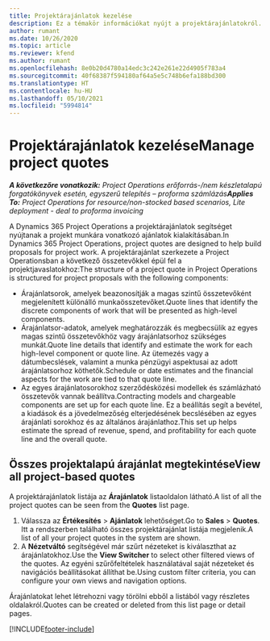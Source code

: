 ```yaml
---
title: Projektárajánlatok kezelése
description: Ez a témakör információkat nyújt a projektárajánlatokról.
author: rumant
ms.date: 10/26/2020
ms.topic: article
ms.reviewer: kfend
ms.author: rumant
ms.openlocfilehash: 8e0b20d4780a14edc3c242e261e22d4905f783a4
ms.sourcegitcommit: 40f68387f594180af64a5e5c748b6efa188bd300
ms.translationtype: HT
ms.contentlocale: hu-HU
ms.lasthandoff: 05/10/2021
ms.locfileid: "5994814"
---
```

# <a name="manage-project-quotes"></a><span data-ttu-id="bd69a-103">Projektárajánlatok kezelése</span><span class="sxs-lookup"><span data-stu-id="bd69a-103">Manage project quotes</span></span>

<span data-ttu-id="bd69a-104">_**A következőre vonatkozik:** Project Operations erőforrás-/nem készletalapú forgatókönyvek esetén, egyszerű telepítés – proforma számlázás_</span><span class="sxs-lookup"><span data-stu-id="bd69a-104">_**Applies To:** Project Operations for resource/non-stocked based scenarios, Lite deployment - deal to proforma invoicing_</span></span>

<span data-ttu-id="bd69a-105">A Dynamics 365 Project Operations a projektárajánlatok segítséget nyújtanak a projekt munkára vonatkozó ajánlatok kialakításában.</span><span class="sxs-lookup"><span data-stu-id="bd69a-105">In Dynamics 365 Project Operations, project quotes are designed to help build proposals for project work.</span></span> <span data-ttu-id="bd69a-106">A projektárajánlat szerkezete a Project Operationsban a következő összetevőkkel épül fel a projektjavaslatokhoz:</span><span class="sxs-lookup"><span data-stu-id="bd69a-106">The structure of a project quote in Project Operations is structured for project proposals with the following components:</span></span>

  - <span data-ttu-id="bd69a-107">Árajánlatsorok, amelyek beazonosítják a magas szintű összetevőként megjelenített különálló munkaösszetevőket.</span><span class="sxs-lookup"><span data-stu-id="bd69a-107">Quote lines that identify the discrete components of work that will be presented as high-level components.</span></span>
  - <span data-ttu-id="bd69a-108">Árajánlatsor-adatok, amelyek meghatározzák és megbecsülik az egyes magas szintű összetevőkhöz vagy árajánlatsorhoz szükséges munkát.</span><span class="sxs-lookup"><span data-stu-id="bd69a-108">Quote line details that identify and estimate the work for each high-level component or quote line.</span></span> <span data-ttu-id="bd69a-109">Az ütemezés vagy a dátumbecslések, valamint a munka pénzügyi aspektusai az adott árajánlatsorhoz köthetők.</span><span class="sxs-lookup"><span data-stu-id="bd69a-109">Schedule or date estimates and the financial aspects for the work are tied to that quote line.</span></span>
  - <span data-ttu-id="bd69a-110">Az egyes árajánlatosorokhoz szerződésközési modellek és számlázható összetevők vannak beállítva.</span><span class="sxs-lookup"><span data-stu-id="bd69a-110">Contracting models and chargeable components are set up for each quote line.</span></span> <span data-ttu-id="bd69a-111">Ez a beállítás segít a bevétel, a kiadások és a jövedelmezőség elterjedésének becslésében az egyes árajánlati sorokhoz és az általános árajánlathoz.</span><span class="sxs-lookup"><span data-stu-id="bd69a-111">This set up helps estimate the spread of revenue, spend, and profitability for each quote line and the overall quote.</span></span>

## <a name="view-all-project-based-quotes"></a><span data-ttu-id="bd69a-112">Összes projektalapú árajánlat megtekintése</span><span class="sxs-lookup"><span data-stu-id="bd69a-112">View all project-based quotes</span></span>

<span data-ttu-id="bd69a-113">A projektárajánlatok listája az **Árajánlatok** listaoldalon látható.</span><span class="sxs-lookup"><span data-stu-id="bd69a-113">A list of all the project quotes can be seen from the **Quotes** list page.</span></span> 

1. <span data-ttu-id="bd69a-114">Válassza az **Értékesítés** > **Ajánlatok** lehetőséget.</span><span class="sxs-lookup"><span data-stu-id="bd69a-114">Go to **Sales** > **Quotes**.</span></span> <span data-ttu-id="bd69a-115">Itt a rendszerben található összes projektárajánlat listája megjelenik.</span><span class="sxs-lookup"><span data-stu-id="bd69a-115">A list of all your project quotes in the system are shown.</span></span> 
2. <span data-ttu-id="bd69a-116">A **Nézetváltó** segítségével már szűrt nézeteket is kiválaszthat az árajánlatokhoz.</span><span class="sxs-lookup"><span data-stu-id="bd69a-116">Use the **View Switcher** to select other filtered views of the quotes.</span></span> <span data-ttu-id="bd69a-117">Az egyéni szűrőfeltételek használatával saját nézeteket és navigációs beállításokat állíthat be.</span><span class="sxs-lookup"><span data-stu-id="bd69a-117">Using custom filter criteria, you can configure your own views and navigation options.</span></span>

<span data-ttu-id="bd69a-118">Árajánlatokat lehet létrehozni vagy törölni ebből a listából vagy részletes oldalakról.</span><span class="sxs-lookup"><span data-stu-id="bd69a-118">Quotes can be created or deleted from this list page or detail pages.</span></span>


[!INCLUDE[footer-include](../../includes/footer-banner.md)]
